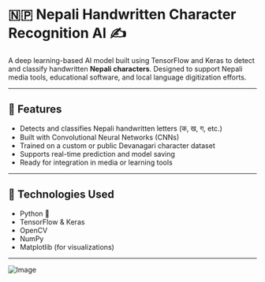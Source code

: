# 🇳🇵 Nepali Handwritten Character Recognition AI ✍️

A deep learning-based AI model built using TensorFlow and Keras to detect and classify handwritten **Nepali characters**. Designed to support Nepali media tools, educational software, and local language digitization efforts.

---

## 🚀 Features

- Detects and classifies Nepali handwritten letters (क, ख, ग, etc.)
- Built with Convolutional Neural Networks (CNNs)
- Trained on a custom or public Devanagari character dataset
- Supports real-time prediction and model saving
- Ready for integration in media or learning tools

---

## 🧠 Technologies Used

- Python 🐍
- TensorFlow & Keras
- OpenCV
- NumPy
- Matplotlib (for visualizations)

---

![Image](https://github.com/user-attachments/assets/57e427fa-44f2-49d9-b72e-384b92ddb8b9)
